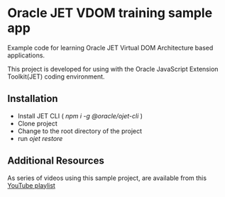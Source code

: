 # Oracle JET VDOM training sample app
Example code for learning Oracle JET Virtual DOM Architecture based applications.

This project is developed for using with the Oracle JavaScript Extension Toolkit(JET) coding environment.

## Installation

* Install JET CLI ( *npm i -g @oracle/ojet-cli* )
* Clone project
* Change to the root directory of the project
* run *ojet restore*


## Additional Resources
As series of videos using this sample project, are available from this [YouTube playlist](https://www.youtube.com/playlist?list=PLnADbF0cZL0DiIzNQmRJJ950mStthbpbR)

